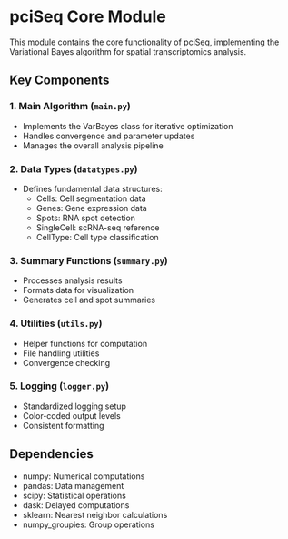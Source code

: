 # pciSeq Core Module

This module contains the core functionality of pciSeq, implementing the Variational Bayes algorithm for spatial transcriptomics analysis.

## Key Components

### 1. Main Algorithm (`main.py`)
- Implements the VarBayes class for iterative optimization
- Handles convergence and parameter updates
- Manages the overall analysis pipeline

### 2. Data Types (`datatypes.py`)
- Defines fundamental data structures:
  * Cells: Cell segmentation data
  * Genes: Gene expression data
  * Spots: RNA spot detection
  * SingleCell: scRNA-seq reference
  * CellType: Cell type classification

### 3. Summary Functions (`summary.py`)
- Processes analysis results
- Formats data for visualization
- Generates cell and spot summaries

### 4. Utilities (`utils.py`)
- Helper functions for computation
- File handling utilities
- Convergence checking

### 5. Logging (`logger.py`)
- Standardized logging setup
- Color-coded output levels
- Consistent formatting

## Dependencies
- numpy: Numerical computations
- pandas: Data management
- scipy: Statistical operations
- dask: Delayed computations
- sklearn: Nearest neighbor calculations
- numpy_groupies: Group operations


